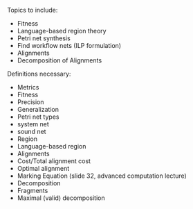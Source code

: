 Topics to include:

- Fitness
- Language-based region theory
 - Petri net synthesis
 - Find workflow nets (ILP formulation)
- Alignments
- Decomposition of Alignments

Definitions necessary:

- Metrics
 - Fitness
 - Precision
 - Generalization
- Petri net types
 - system net
 - sound net
- Region
 - Language-based region
- Alignments
 - Cost/Total alignment cost
 - Optimal alignment
 - Marking Equation (slide 32, advanced computation lecture)
- Decomposition
 - Fragments
 - Maximal (valid) decomposition
